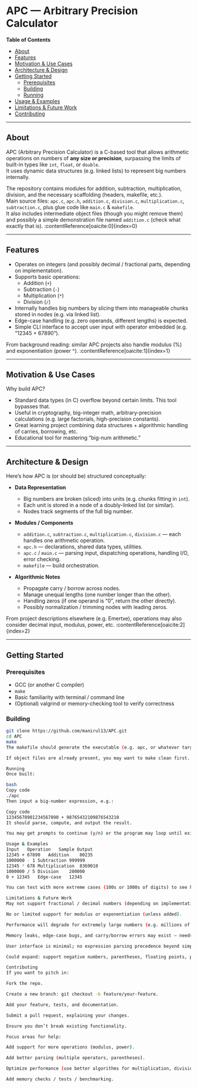 # APC — Arbitrary Precision Calculator

**Table of Contents**  
- [About](#about)  
- [Features](#features)  
- [Motivation & Use Cases](#motivation--use-cases)  
- [Architecture & Design](#architecture--design)  
- [Getting Started](#getting-started)  
  - [Prerequisites](#prerequisites)  
  - [Building](#building)  
  - [Running](#running)  
- [Usage & Examples](#usage--examples)  
- [Limitations & Future Work](#limitations--future-work)  
- [Contributing](#contributing)  

---

## About

APC (Arbitrary Precision Calculator) is a C-based tool that allows arithmetic operations on numbers of **any size or precision**, surpassing the limits of built-in types like `int`, `float`, or `double`.  
It uses dynamic data structures (e.g. linked lists) to represent big numbers internally.

The repository contains modules for addition, subtraction, multiplication, division, and the necessary scaffolding (headers, makefile, etc.).  
Main source files: `apc.c`, `apc.h`, `addition.c`, `division.c`, `multiplication.c`, `subtraction.c`, plus glue code like `main.c` & `makefile`.  
It also includes intermediate object files (though you might remove them) and possibly a simple demonstration file named `addition.c` (check what exactly that is). :contentReference[oaicite:0]{index=0}

---

## Features

- Operates on integers (and possibly decimal / fractional parts, depending on implementation).  
- Supports basic operations:  
  - Addition (`+`)  
  - Subtraction (`-`)  
  - Multiplication (`*`)  
  - Division (`/`)  
- Internally handles big numbers by slicing them into manageable chunks stored in nodes (e.g. via linked list).  
- Edge-case handling (e.g. zero operands, different lengths) is expected.  
- Simple CLI interface to accept user input with operator embedded (e.g. “12345 + 67890”).  

From background reading: similar APC projects also handle modulus (%) and exponentiation (power ^). :contentReference[oaicite:1]{index=1}  

---

## Motivation & Use Cases

Why build APC?

- Standard data types (in C) overflow beyond certain limits. This tool bypasses that.  
- Useful in cryptography, big-integer math, arbitrary-precision calculations (e.g. large factorials, high-precision constants).  
- Great learning project combining data structures + algorithmic handling of carries, borrowing, etc.  
- Educational tool for mastering “big-num arithmetic.”  

---

## Architecture & Design

Here’s how APC is (or should be) structured conceptually:

- **Data Representation**  
  - Big numbers are broken (sliced) into units (e.g. chunks fitting in `int`).  
  - Each unit is stored in a node of a doubly-linked list (or similar).  
  - Nodes track segments of the full big number.  

- **Modules / Components**  
  - `addition.c`, `subtraction.c`, `multiplication.c`, `division.c` — each handles one arithmetic operation.  
  - `apc.h` — declarations, shared data types, utilities.  
  - `apc.c` / `main.c` — parsing input, dispatching operations, handling I/O, error checking.  
  - `makefile` — build orchestration.

- **Algorithmic Notes**  
  - Propagate carry / borrow across nodes.  
  - Manage unequal lengths (one number longer than the other).  
  - Handling zeros (if one operand is “0”, return the other directly).  
  - Possibly normalization / trimming nodes with leading zeros.

From project descriptions elsewhere (e.g. Emertxe), operations may also consider decimal input, modulus, power, etc. :contentReference[oaicite:2]{index=2}  

---

## Getting Started

### Prerequisites

- GCC (or another C compiler)  
- `make`  
- Basic familiarity with terminal / command line  
- (Optional) valgrind or memory-checking tool to verify correctness  

### Building

```bash
git clone https://github.com/manirul13/APC.git
cd APC
make
The makefile should generate the executable (e.g. apc, or whatever target is set in makefile).

If object files are already present, you may want to make clean first.

Running
Once built:

bash
Copy code
./apc
Then input a big-number expression, e.g.:

Copy code
12345678901234567890 + 98765432109876543210
It should parse, compute, and output the result.

You may get prompts to continue (y/n) or the program may loop until exit.

Usage & Examples
Input	Operation	Sample Output
12345 + 67890	Addition	80235
1000000 - 1	Subtraction	999999
12345 * 678	Multiplication	8369010
1000000 / 5	Division	200000
0 + 12345	Edge-case	12345

You can test with more extreme cases (100s or 1000s of digits) to see how it handles scaling.

Limitations & Future Work
May not support fractional / decimal numbers (depending on implementation).

No or limited support for modulus or exponentiation (unless added).

Performance will degrade for extremely large numbers (e.g. millions of digits).

Memory leaks, edge-case bugs, and carry/borrow errors may exist — needs testing.

User interface is minimal; no expression parsing precedence beyond simple operator.

Could expand: support negative numbers, parentheses, floating points, power operator, modular arithmetic, etc.

Contributing
If you want to pitch in:

Fork the repo.

Create a new branch: git checkout -b feature/your-feature.

Add your feature, tests, and documentation.

Submit a pull request, explaining your changes.

Ensure you don’t break existing functionality.

Focus areas for help:

Add support for more operations (modulus, power).

Add better parsing (multiple operators, parentheses).

Optimize performance (use better algorithms for multiplication, division).

Add memory checks / tests / benchmarking.